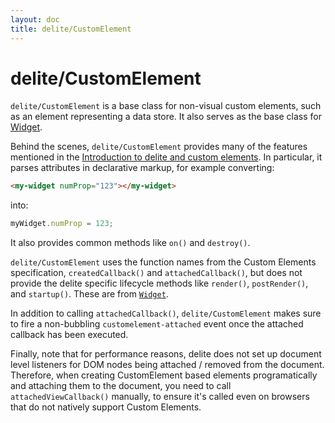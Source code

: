 ```yaml
---
layout: doc
title: delite/CustomElement
---
```


# delite/CustomElement

`delite/CustomElement` is a base class for non-visual custom elements, such as an element representing a data store.
It also serves as the base class for [Widget](Widget.md).

Behind the scenes, `delite/CustomElement` provides many of the features mentioned in the
[Introduction to delite and custom elements](customElements101.md).  In particular,
it parses attributes in declarative markup, for example converting:

```html
<my-widget numProp="123"></my-widget>
```

into:

```js
myWidget.numProp = 123;
```

It also provides common methods like `on()` and `destroy()`.

`delite/CustomElement` uses the function names from the Custom Elements specification,
`createdCallback()` and `attachedCallback()`, but does not provide the delite specific lifecycle methods
like `render()`, `postRender()`, and `startup()`.  These are from [`Widget`](Widget.md).

In addition to calling `attachedCallback()`, `delite/CustomElement` makes sure to fire a non-bubbling 
`customelement-attached` event once the attached callback has been executed.

Finally, note that for performance reasons, delite does not set up document level listeners for DOM nodes
being attached / removed from the document.  Therefore, when creating CustomElement based elements programatically
and attaching them to the document, you need to call `attachedViewCallback()` manually, to ensure it's called even on 
browsers that do not natively support Custom Elements.
